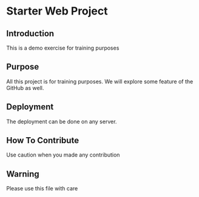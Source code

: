 # Starter Web Project

## Introduction
This is a demo exercise for training purposes

## Purpose
All this project is for training purposes.
We will explore some feature of the GitHub as well.

## Deployment
The deployment can be done on any server.

## How To Contribute
Use caution when you made any contribution

## Warning
Please use this file with care
